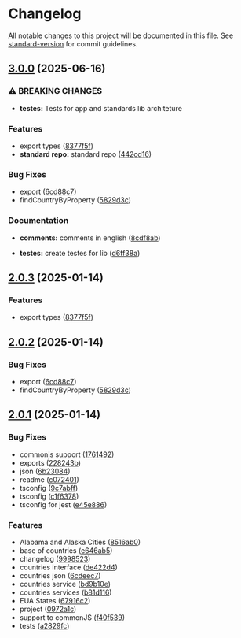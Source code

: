 # Changelog

All notable changes to this project will be documented in this file. See [standard-version](https://github.com/conventional-changelog/standard-version) for commit guidelines.

## [3.0.0](https://github.com/brmorillo/global-locations/compare/v2.0.1...v3.0.0) (2025-06-16)


### ⚠ BREAKING CHANGES

* **testes:** Tests for app and standards lib architeture

### Features

* export types ([8377f5f](https://github.com/brmorillo/global-locations/commit/8377f5f21f7e6dd24a8bfbb3ca32965ec62b3770))
* **standard repo:** standard repo ([442cd16](https://github.com/brmorillo/global-locations/commit/442cd16cbbe3d7e0ad4ba00ae3453da00a87b840))


### Bug Fixes

* export ([6cd88c7](https://github.com/brmorillo/global-locations/commit/6cd88c7aae2ecc03ae689761d6170ca0b48bb800))
* findCountryByProperty ([5829d3c](https://github.com/brmorillo/global-locations/commit/5829d3ce401b8ef50fe65eeb5b0deeed3347ced2))


### Documentation

* **comments:** comments in english ([8cdf8ab](https://github.com/brmorillo/global-locations/commit/8cdf8ab8bbb3be0a8265db56c80b16182c3f8e63))


* **testes:** create testes for lib ([d6ff38a](https://github.com/brmorillo/global-locations/commit/d6ff38a61981bb2feab15c5e60208199f2543723))

## [2.0.3](https://github.com/brmorillo/util/compare/v2.0.2...v2.0.3) (2025-01-14)


### Features

* export types ([8377f5f](https://github.com/brmorillo/util/commit/8377f5f21f7e6dd24a8bfbb3ca32965ec62b3770))



## [2.0.2](https://github.com/brmorillo/util/compare/v2.0.1...v2.0.2) (2025-01-14)


### Bug Fixes

* export ([6cd88c7](https://github.com/brmorillo/util/commit/6cd88c7aae2ecc03ae689761d6170ca0b48bb800))
* findCountryByProperty ([5829d3c](https://github.com/brmorillo/util/commit/5829d3ce401b8ef50fe65eeb5b0deeed3347ced2))



## [2.0.1](https://github.com/brmorillo/util/compare/v1.1.0...v2.0.1) (2025-01-14)


### Bug Fixes

* commonjs support ([1761492](https://github.com/brmorillo/util/commit/1761492f3bf0621847b4cf29f366a11f60b22724))
* exports ([228243b](https://github.com/brmorillo/util/commit/228243be821861a27cab0e4e48c58531fd02f163))
* json ([6b23084](https://github.com/brmorillo/util/commit/6b2308456d9155a488b8fba254d597044195f220))
* readme ([c072401](https://github.com/brmorillo/util/commit/c072401e2b2ba85abf8dc1ede6196a842dbc95e4))
* tsconfig ([9c7abff](https://github.com/brmorillo/util/commit/9c7abff72361c4c726517df409ab5510b4c10254))
* tsconfig ([c1f6378](https://github.com/brmorillo/util/commit/c1f637821a141cbe5c4d4282091db6f57ed9fe4a))
* tsconfig for jest ([e45e886](https://github.com/brmorillo/util/commit/e45e8868ee904fb06005933c0a8251e270218b81))


### Features

* Alabama and Alaska Cities ([8516ab0](https://github.com/brmorillo/util/commit/8516ab030f03b4608eaf7b113a5510dad780f578))
* base of countries ([e646ab5](https://github.com/brmorillo/util/commit/e646ab5979e5c0db459f084aefa1583cbacc6205))
* changelog ([9998523](https://github.com/brmorillo/util/commit/9998523dabc588b34433d1e9aa8b55be8993806c))
* countries interface ([de422d4](https://github.com/brmorillo/util/commit/de422d400a8b4b33075fd014c46d0e7900a6856d))
* countries json ([6cdeec7](https://github.com/brmorillo/util/commit/6cdeec7bcb6dd41159b0a407791ec49c039c18e0))
* countries service ([bd9b10e](https://github.com/brmorillo/util/commit/bd9b10ed8c458695d54329d3a99ca6379621f229))
* countries services ([b81d116](https://github.com/brmorillo/util/commit/b81d116777e4e74a7d36b12d26e729a24a4cdf0a))
* EUA States ([67916c2](https://github.com/brmorillo/util/commit/67916c2b2db3f14977039385e5aa3483bc970c5a))
* project ([0972a1c](https://github.com/brmorillo/util/commit/0972a1c31a7893cc8c1699b1627ff33fe2278a80))
* support to commonJS ([f40f539](https://github.com/brmorillo/util/commit/f40f539a7cd0e4e85f38208599acd87242cbc0a8))
* tests ([a2829fc](https://github.com/brmorillo/util/commit/a2829fc4e8aa3c1849afe19bf6589d2acefed7eb))



